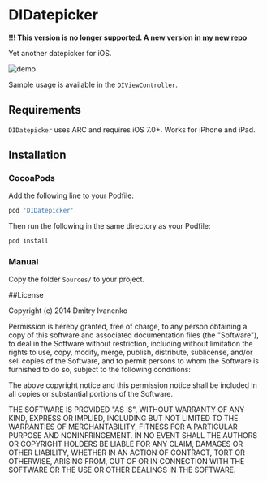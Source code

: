 DIDatepicker
============

**!!! This version is no longer supported. A new version in [my new repo](https://github.com/noxt/ScrollableDatepicker)**

Yet another datepicker for iOS.

![demo](screenshots/screenshot.png)

Sample usage is available in the `DIViewController`.

## Requirements

`DIDatepicker` uses ARC and requires iOS 7.0+. Works for iPhone and iPad.

## Installation

### CocoaPods

Add the following line to your Podfile:

```ruby
pod 'DIDatepicker'
```

Then run the following in the same directory as your Podfile:
```ruby
pod install
```

### Manual

Copy the folder `Sources/` to your project.


##License

Copyright (c) 2014 Dmitry Ivanenko 

Permission is hereby granted, free of charge, to any person obtaining
a copy of this software and associated documentation files (the
"Software"), to deal in the Software without restriction, including
without limitation the rights to use, copy, modify, merge, publish,
distribute, sublicense, and/or sell copies of the Software, and to
permit persons to whom the Software is furnished to do so, subject to
the following conditions:

The above copyright notice and this permission notice shall be
included in all copies or substantial portions of the Software.

THE SOFTWARE IS PROVIDED "AS IS", WITHOUT WARRANTY OF ANY KIND,
EXPRESS OR IMPLIED, INCLUDING BUT NOT LIMITED TO THE WARRANTIES OF
MERCHANTABILITY, FITNESS FOR A PARTICULAR PURPOSE AND
NONINFRINGEMENT. IN NO EVENT SHALL THE AUTHORS OR COPYRIGHT HOLDERS BE
LIABLE FOR ANY CLAIM, DAMAGES OR OTHER LIABILITY, WHETHER IN AN ACTION
OF CONTRACT, TORT OR OTHERWISE, ARISING FROM, OUT OF OR IN CONNECTION
WITH THE SOFTWARE OR THE USE OR OTHER DEALINGS IN THE SOFTWARE.
